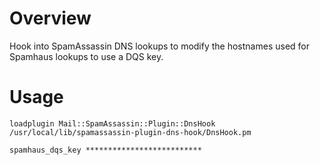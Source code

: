 # Overview
Hook into SpamAssassin DNS lookups to modify the hostnames used for Spamhaus
lookups to use a DQS key.

# Usage 
```
loadplugin Mail::SpamAssassin::Plugin::DnsHook /usr/local/lib/spamassassin-plugin-dns-hook/DnsHook.pm

spamhaus_dqs_key **************************
```
